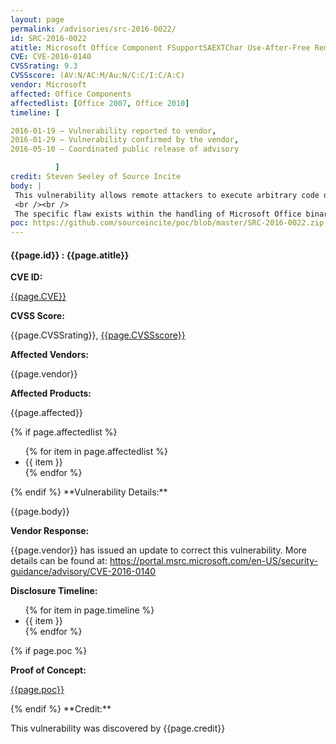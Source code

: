 ```yaml
---
layout: page
permalink: /advisories/src-2016-0022/
id: SRC-2016-0022
atitle: Microsoft Office Component FSupportSAEXTChar Use-After-Free Remote Code Execution Vulnerability
CVE: CVE-2016-0140
CVSSrating: 9.3
CVSSscore: (AV:N/AC:M/Au:N/C:C/I:C/A:C)
vendor: Microsoft
affected: Office Components
affectedlist: [Office 2007, Office 2010]
timeline: [

2016-01-19 – Vulnerability reported to vendor,
2016-01-29 – Vulnerability confirmed by the vendor,
2016-05-10 – Coordinated public release of advisory

          ]
credit: Steven Seeley of Source Incite
body: |
 This vulnerability allows remote attackers to execute arbitrary code on vulnerable installations of Microsoft Office. User interaction is required to exploit this vulnerability in that the target must visit a malicious page or open a malicious file.
 <br /><br />
 The specific flaw exists within the handling of Microsoft Office binary files (.xls, .doc, .pst, .xlsb and .ppt). The SAEXT!ConvertVietToCP1258 function frees an instance of an object which is later accessed in SAEXT!FSupportSAEXTChar. An attacker could leverage this to execute arbitrary code under the context of the current user.
poc: https://github.com/sourceincite/poc/blob/master/SRC-2016-0022.zip
---
```


<h4><b>{{page.id}} : {{page.atitle}}</b></h4>

**CVE ID:**
<p class="cn"><a href="https://web.nvd.nist.gov/view/vuln/detail?vulnId={{page.CVE}}">{{page.CVE}}</a></p>

**CVSS Score:**
<p class="cn">{{page.CVSSrating}}, <a href="https://nvd.nist.gov/cvss/v2-calculator?name={{page.CVE}}&vector={{page.CVSSscore}}">{{page.CVSSscore}}</a></p>

**Affected Vendors:**
<p class="cn">{{page.vendor}}</p>

**Affected Products:**
<p class="cn">{{page.affected}}</p>
{% if page.affectedlist %}
<ul class="cn">
{% for item in page.affectedlist %}
  <li>{{ item }}</li>
{% endfor %}
</ul>
{% endif %}
**Vulnerability Details:**
<p class="cn">{{page.body}}</p>

**Vendor Response:**
<p class="cn">{{page.vendor}} has issued an update to correct this vulnerability. More details can be found at: <a href="https://portal.msrc.microsoft.com/en-US/security-guidance/advisory/CVE-2016-0140">https://portal.msrc.microsoft.com/en-US/security-guidance/advisory/CVE-2016-0140</a></p>

**Disclosure Timeline:**
<ul class="cn">
{% for item in page.timeline %}
  <li>{{ item }}</li>
{% endfor %}
</ul>
{% if page.poc %}

**Proof of Concept:**
<p class="cn"><a href="{{page.poc}}">{{page.poc}}</a></p>
{% endif %}
**Credit:**
<p class="cn">This vulnerability was discovered by {{page.credit}}</p>
